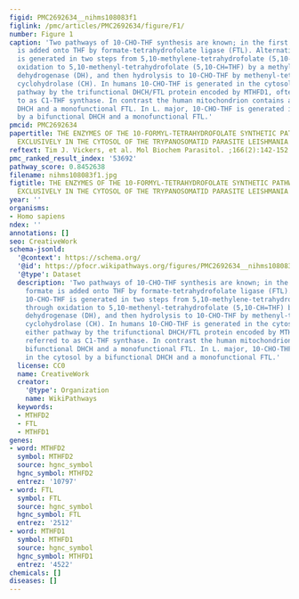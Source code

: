```yaml
---
figid: PMC2692634__nihms108083f1
figlink: /pmc/articles/PMC2692634/figure/F1/
number: Figure 1
caption: 'Two pathways of 10-CHO-THF synthesis are known; in the first pathway, formate
  is added onto THF by formate-tetrahydrofolate ligase (FTL). Alternatively, 10-CHO-THF
  is generated in two steps from 5,10-methylene-tetrahydrofolate (5,10-CH2-THF): through
  oxidation to 5,10-methenyl-tetrahydrofolate (5,10-CH=THF) by a methylene-tetrahydrofolate
  dehydrogenase (DH), and then hydrolysis to 10-CHO-THF by methenyl-tetrahydrofolate
  cyclohydrolase (CH). In humans 10-CHO-THF is generated in the cytosol through either
  pathway by the trifunctional DHCH/FTL protein encoded by MTHFD1, often referred
  to as C1-THF synthase. In contrast the human mitochondrion contains a bifunctional
  DHCH and a monofunctional FTL. In L. major, 10-CHO-THF is generated in the cytosol
  by a bifunctional DHCH and a monofunctional FTL.'
pmcid: PMC2692634
papertitle: THE ENZYMES OF THE 10-FORMYL-TETRAHYDROFOLATE SYNTHETIC PATHWAY ARE FOUND
  EXCLUSIVELY IN THE CYTOSOL OF THE TRYPANOSOMATID PARASITE LEISHMANIA MAJOR.
reftext: Tim J. Vickers, et al. Mol Biochem Parasitol. ;166(2):142-152.
pmc_ranked_result_index: '53692'
pathway_score: 0.8452638
filename: nihms108083f1.jpg
figtitle: THE ENZYMES OF THE 10-FORMYL-TETRAHYDROFOLATE SYNTHETIC PATHWAY ARE FOUND
  EXCLUSIVELY IN THE CYTOSOL OF THE TRYPANOSOMATID PARASITE LEISHMANIA MAJOR
year: ''
organisms:
- Homo sapiens
ndex: ''
annotations: []
seo: CreativeWork
schema-jsonld:
  '@context': https://schema.org/
  '@id': https://pfocr.wikipathways.org/figures/PMC2692634__nihms108083f1.html
  '@type': Dataset
  description: 'Two pathways of 10-CHO-THF synthesis are known; in the first pathway,
    formate is added onto THF by formate-tetrahydrofolate ligase (FTL). Alternatively,
    10-CHO-THF is generated in two steps from 5,10-methylene-tetrahydrofolate (5,10-CH2-THF):
    through oxidation to 5,10-methenyl-tetrahydrofolate (5,10-CH=THF) by a methylene-tetrahydrofolate
    dehydrogenase (DH), and then hydrolysis to 10-CHO-THF by methenyl-tetrahydrofolate
    cyclohydrolase (CH). In humans 10-CHO-THF is generated in the cytosol through
    either pathway by the trifunctional DHCH/FTL protein encoded by MTHFD1, often
    referred to as C1-THF synthase. In contrast the human mitochondrion contains a
    bifunctional DHCH and a monofunctional FTL. In L. major, 10-CHO-THF is generated
    in the cytosol by a bifunctional DHCH and a monofunctional FTL.'
  license: CC0
  name: CreativeWork
  creator:
    '@type': Organization
    name: WikiPathways
  keywords:
  - MTHFD2
  - FTL
  - MTHFD1
genes:
- word: MTHFD2
  symbol: MTHFD2
  source: hgnc_symbol
  hgnc_symbol: MTHFD2
  entrez: '10797'
- word: FTL
  symbol: FTL
  source: hgnc_symbol
  hgnc_symbol: FTL
  entrez: '2512'
- word: MTHFD1
  symbol: MTHFD1
  source: hgnc_symbol
  hgnc_symbol: MTHFD1
  entrez: '4522'
chemicals: []
diseases: []
---
```

